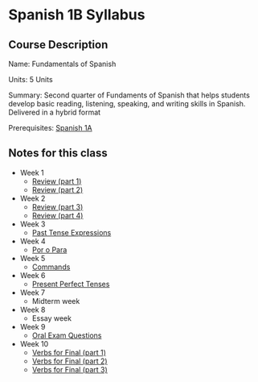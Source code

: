 # Spanish 1B Syllabus 

## Course Description

Name: Fundamentals of Spanish

Units: 5 Units

Summary: Second quarter of Fundaments of Spanish that helps students develop basic reading, listening, speaking, and writing skills in Spanish. Delivered in a hybrid format

Prerequisites: [Spanish 1A](../../winter-2022/spanish-1a/syllabus.md)

## Notes for this class

- Week 1 
    - [Review (part 1)](./week1/review-part-1.md)
    - [Review (part 2)](./week1/review-part-2.md)
- Week 2
    - [Review (part 3)](./week2/review-part-3.md)
    - [Review (part 4)](./week2/review-part-4.md)
- Week 3
    - [Past Tense Expressions](./week3/past-tense-expressions.md)
- Week 4
    - [Por o Para](./week4/por-o-para.md)
- Week 5
    - [Commands](./week5/commands.md)
- Week 6
    - [Present Perfect Tenses](./week6/present-perfect-tense.md)
- Week 7
    - Midterm week
- Week 8
    - Essay week
- Week 9
    - [Oral Exam Questions](./week9/oral-exam-questions.md)
- Week 10
    - [Verbs for Final (part 1)](./week10/verbs-for-final-part-1.md)
    - [Verbs for Final (part 2)](./week10/verbs-for-final-part-2.md)
    - [Verbs for Final (part 3)](./week10/verbs-for-final-part-3.md)
